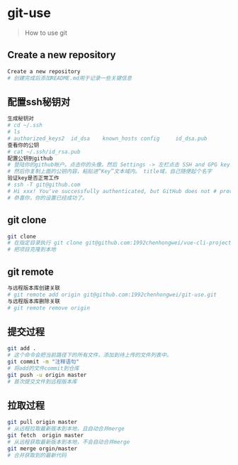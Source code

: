 # git-use

> How to use git

## Create a new repository

``` bash
Create a new repository
# 创建完成后添加README.md用于记录一些关键信息
```
## 配置ssh秘钥对

``` bash
生成秘钥对
# cd ~/.ssh
# ls
# authorized_keys2  id_dsa    known_hosts config     id_dsa.pub
查看你的公钥
# cat ~/.ssh/id_rsa.pub
配置公钥到github
# 登陆你的github帐户。点击你的头像，然后 Settings -> 左栏点击 SSH and GPG keys -> 点击 New SSH key
# 然后你复制上面的公钥内容，粘贴进“Key”文本域内。 title域，自己随便起个名字
验证key是否正常工作
# ssh -T git@github.com
# Hi xxx! You've successfully authenticated, but GitHub does not # provide shell access.
# 恭喜你，你的设置已经成功了。
```
## git clone

``` bash
git clone
# 在指定目录执行 git clone git@github.com:1992chenhongwei/vue-cli-project-start.git
# 把项目克隆到本地
```
## git remote

``` bash
与远程版本库创建关联
# git remote add origin git@github.com:1992chenhongwei/git-use.git
与远程版本库删除关联
# git remote remove origin
```
## 提交过程

``` bash
git add .
# 这个命令会把当前路径下的所有文件，添加到待上传的文件列表中。
git commit -m "注释语句"
# 将add的文件commit到仓库
git push -u origin master
# 首次提交文件到远程版本库
```
## 拉取过程

``` bash
git pull origin master
# 从远程拉取最新版本到本地，且自动合并merge
git fetch  origin master
# 从远程获取最新版本到本地，不会自动合并merge
git merge orgin/master
# 合并获取到的最新代码
```
